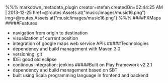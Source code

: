 %%% markdown_metadata_plugin 
creator=stefan
createdOn=02:44:25 AM | 2013-12-25
href=@routes.Assets.at("music/images/music16.png")
img=@routes.Assets.at("music/images/music16.png")
%%%
####FXMaps
#####Features
* navigation from origin to destination
* visualization of current position
* integration of google maps web service APIs
#####Technologies
* dependency and build management with Maven 3.0
* versioning: git
* IDE: good old eclipse
* continous integration: jenkins
#####Built on Play Framework v2.2.1
* dependency and build management based on SBT
* built using Scala programming language in frontend and backend
